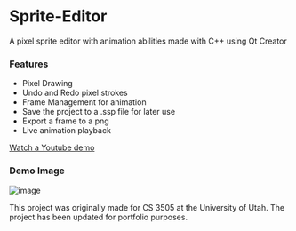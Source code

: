 # Sprite-Editor
A pixel sprite editor with animation abilities made with C++ using Qt Creator

### Features
- Pixel Drawing
- Undo and Redo pixel strokes
- Frame Management for animation
- Save the project to a .ssp file for later use
- Export a frame to a png
- Live animation playback

[Watch a Youtube demo](https://www.youtube.com/watch?v=56juJ4aOxg4&ab_channel=DIEGOPEREZ)

### Demo Image
![image](https://github.com/Dpere22/Sprite-Editor/assets/142926404/431ffab6-98f5-42b8-bb2d-a986850292be)

This project was originally made for CS 3505 at the University of Utah. The project has been updated for portfolio purposes. 






